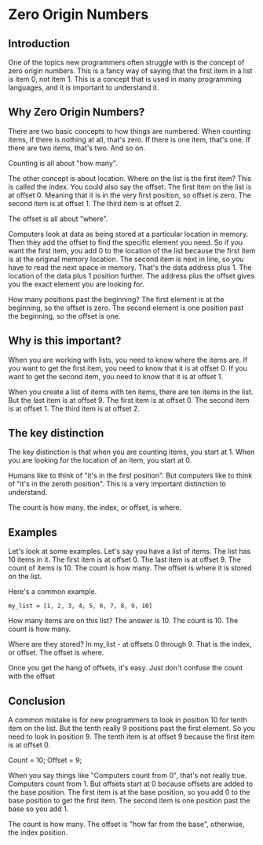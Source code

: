 # Zero Origin Numbers

## Introduction

One of the topics new programmers often struggle with is the concept of zero origin numbers.
This is a fancy way of saying that the first item in a list is item 0, not item 1.
This is a concept that is used in many programming languages, and it is important to understand it.

## Why Zero Origin Numbers?

There are two basic concepts to how things are numbered. When counting items, if there is nothing
at all, that's zero. If there is one item, that's one. If there are two items, that's two. And so on.

Counting is all about "how many".

The other concept is about location. Where on the list is the first item? This is called the index.
You could also say the offset. The first item on the list is at offset 0. Meaning that it is in the
very first position, so offset is zero. The second item is at offset 1. The third item is at offset 2.

The offset is all about "where".

Computers look at data as being stored at a particular location in memory. Then they add the offset to
find the specific element you need. So if you want the first item, you add 0 to the location of the list
because the first item is at the original memory location. The second item is next in line, so you have
to read the next space in memory. That's the data address plus 1. The location of the data plus 1 position
further. The address plus the offset gives you the exact element you are looking for.

How many positions past the beginning? The first element is at the beginning, so the offset is zero. The
second element is one position past the beginning, so the offset is one.

## Why is this important?

When you are working with lists, you need to know where the items are. If you want to get the first item,
you need to know that it is at offset 0. If you want to get the second item, you need to know that it is
at offset 1.

When you create a list of items with ten items, there are ten items in the list. But the last item is at
offset 9. The first item is at offset 0. The second item is at offset 1. The third item is at offset 2.

## The key distinction

The key distinction is that when you are counting items, you start at 1. When you are looking for the
location of an item, you start at 0.

Humans like to think of "it's in the first position". But computers like to think of "it's in the zeroth
position". This is a very important distinction to understand.

The count is how many. the index, or offset, is where.

## Examples

Let's look at some examples. Let's say you have a list of items. The list has 10 items in it. The first
item is at offset 0. The last item is at offset 9. The count of items is 10. The count is how many. The
offset is where it is stored on the list.

Here's a common example.

```my_list = [1, 2, 3, 4, 5, 6, 7, 8, 9, 10]```

How many items are on this list? The answer is 10. The count is 10. The count is how many.

Where are they stored? In my_list - at offsets 0 through 9. That is the index, or offset. The offset is
where.

Once you get the hang of offsets, it's easy. Just don't confuse the count with the offset

## Conclusion

A common mistake is for new programmers to look in position 10 for tenth item on the list. But the tenth
really 9 positions past the first element. So you need to look in position 9. The tenth item is at offset 9
because the first item is at offset 0.

Count = 10;
Offset = 9;

When you say things like "Computers count from 0", that's not really true. Computers count from 1. But
offsets start at 0 because offsets are added to the base position. The first item is at the base position,
so you add 0 to the base position to get the first item. The second item is one position past the base
so you add 1.

The count is how many. The offset is "how far from the base", otherwise, the index position.
 